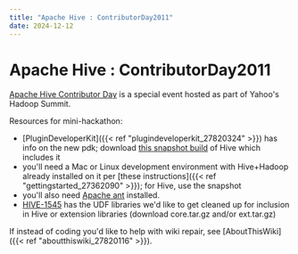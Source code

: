 ```yaml
---
title: "Apache Hive : ContributorDay2011"
date: 2024-12-12
---
```










# Apache Hive : ContributorDay2011






[Apache Hive Contributor Day](http://hivecontribday2011.eventbrite.com) is a special event hosted as part of Yahoo's Hadoop Summit.


Resources for mini-hackathon:


* [PluginDeveloperKit]({{< ref "plugindeveloperkit_27820324" >}}) has info on the new pdk; download [this snapshot build](http://people.apache.org/~jvs/hive-0.8.0-pdk-SNAPSHOT.tar.gz) of Hive which includes it
* you'll need a Mac or Linux development environment with Hive+Hadoop already installed on it per [these instructions]({{< ref "gettingstarted_27362090" >}}); for Hive, use the snapshot
* you'll also need [Apache ant](http://ant.apache.org) installed.
* [HIVE-1545](https://issues.apache.org/jira/browse/HIVE-1545) has the UDF libraries we'd like to get cleaned up for inclusion in Hive or extension libraries (download core.tar.gz and/or ext.tar.gz)


If instead of coding you'd like to help with wiki repair, see [AboutThisWiki]({{< ref "aboutthiswiki_27820116" >}}).



 

 

